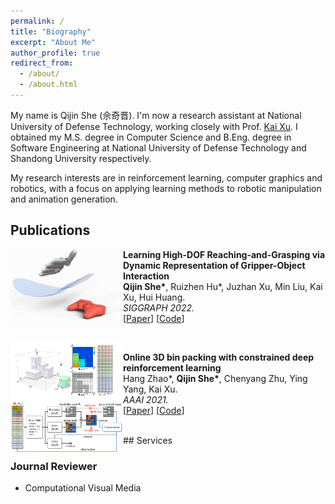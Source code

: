 ```yaml
---
permalink: /
title: "Biography"
excerpt: "About Me"
author_profile: true
redirect_from: 
  - /about/
  - /about.html
---
```


My name is Qijin She (佘奇晋). I'm now a research assistant at National University of Defense Technology, working closely with Prof. [Kai Xu](https://kevinkaixu.net/). 
I obtained my M.S. degree in Computer Science and B.Eng. degree in Software Engineering at National University of Defense Technology and Shandong University respectively.

<!-- My name is Qijin She (佘奇晋). I'm now a master student at National University of Defense Technology, under the supervison of Prof. [Kai Xu](https://kevinkaixu.net/). I also work closely with Prof. [Chenyang Zhu](http://www.zhuchenyang.net/), Prof. [Ruizhen Hu](https://csse.szu.edu.cn/staff/ruizhenhu/) and Prof. [Hui Huang](https://vcc.tech/~huihuang). I obtained my B.Eng. degree in Software Engineering from Shandong University, advised by Prof. [Weiguo Liu](https://faculty.sdu.edu.cn/liuweiguo1/en/lwcg/608651/list/4.htm).  -->

My research interests are in reinforcement learning, computer graphics and robotics, with a focus on applying learning methods to robotic manipulation and animation generation.


## Publications
<img style="float: left;" src="/images/pubs/sig22.gif" width="180">

**Learning High-DOF Reaching-and-Grasping via Dynamic Representation of Gripper-Object Interaction** <br>
**Qijin She\***, Ruizhen Hu*, Juzhan Xu, Min Liu, Kai Xu, Hui Huang. <br>
 _SIGGRAPH 2022._  
[[Paper](https://arxiv.org/pdf/2204.13998.pdf)]
[[Code](https://github.com/qijinshe/IBS-Grasping)]

<br>
<img style="float: left;" src="/images/pubs/aaai21.png" width="180">

**Online 3D bin packing with constrained deep reinforcement learning**<br>
Hang Zhao*, **Qijin She\***, Chenyang Zhu, Ying Yang, Kai Xu. <br>
_AAAI 2021._  
[[Paper](https://ojs.aaai.org/index.php/AAAI/article/view/16155/15962)]
[[Code](https://github.com/alexfrom0815/Online-3D-BPP-DRL)]

<br>
## Services

### Journal Reviewer
* Computational Visual Media



